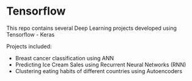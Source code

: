 # Tensorflow 

This repo contains several Deep Learning projects developed using Tensorflow - Keras 

Projects included:

* Breast cancer classification using ANN
* Predicting Ice Cream Sales using Recurrent Neural Networks (RNN)
* Clustering eating habits of different countries using Autoencoders
